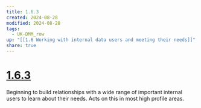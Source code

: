 ```yaml
---
title: 1.6.3
created: 2024-08-28
modified: 2024-08-28
tags:
  - UK-DMM_row
up: "[[1.6 Working with internal data users and meeting their needs]]"
share: true
---
```

# [1.6.3](1.6.3.md)

Beginning to build relationships with a wide range of important internal users to learn about their needs. Acts on this in most high profile areas.
